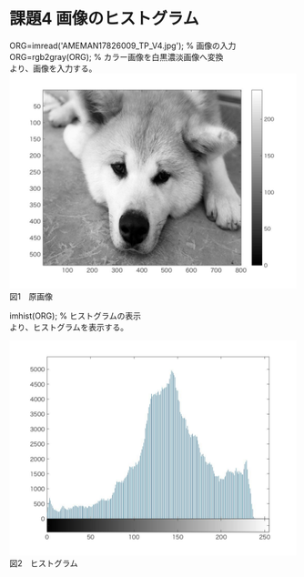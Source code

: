 # 課題4 画像のヒストグラム

ORG=imread('AMEMAN17826009_TP_V4.jpg'); % 画像の入力  
ORG=rgb2gray(ORG); % カラー画像を白黒濃淡画像へ変換  
より、画像を入力する。　　
![原画像](https://github.com/betashort/lecture_image_processing/blob/master/kadai4_image/kadai4_0.jpg)
図1　原画像  

imhist(ORG); % ヒストグラムの表示  
より、ヒストグラムを表示する。　　

![画像](https://github.com/betashort/lecture_image_processing/blob/master/kadai4_image/kadai4_1.jpg)
図2　ヒストグラム  
